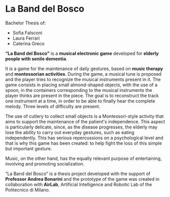 # La Band del Bosco

Bachelor Thesis of:
* Sofia Falsconi
* Laura Ferrari
* Caterina Greco

**“La Band del Bosco”** is a **musical electronic game** developed for **elderly people with senile dementia**.

It is a game for the maintenance of daily gestures, based on **music therapy** and **montessorian activities**. During the game, a musical tune is proposed and the player tries to recognize the musical instruments present in it. The game consists in placing small almond-shaped objects, with the use of a spoon, in the containers corresponding to the musical instruments the player thinks are present in the piece. The goal is to reconstruct the track one instrument at a time, in order to be able to finally hear the complete melody. Three levels of difficulty are present.  

The use of cutlery to collect small objects is a Montessori-style activity that aims to support the maintenance of the patient's independence. This aspect is particularly delicate, since, as the disease progresses, the elderly may lose the ability to carry out everyday gestures, such as eating independently. This has serious repercussions on a psychological level and that is why this game has been created: to help fight the loss of this simple but important gesture.  

Music, on the other hand, has the equally relevant purpose of entertaining, involving and promoting socialization.  

“La Band del Bosco” is a thesis project developed with the support of **Professor Andrea Bonarini** and the prototype of the game was created in collaboration with **AirLab**, Artificial Intelligence and Robotic Lab of the Politecnico di Milano.  
